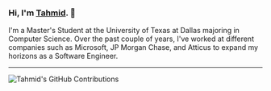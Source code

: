### Hi, I'm <a href="https://tahmidimran.com" target="_blank">Tahmid</a>. 👋

I'm a Master's Student at the University of Texas at Dallas majoring in Computer Science. Over the past couple of years, I've worked at different companies such as Microsoft, JP Morgan Chase, and Atticus to expand my horizons as a Software Engineer.

<hr />


![Tahmid's GitHub Contributions](https://github-readme-stats.vercel.app/api?username=Tahmid2000&show_icons=true&hide_border=true&count_private=true&hide=stars)
<!--
**Tahmid2000/Tahmid2000** is a ✨ _special_ ✨ repository because its `README.md` (this file) appears on your GitHub profile.

Here are some ideas to get you started:

- 🔭 I’m currently working on ...
- 🌱 I’m currently learning ...
- 👯 I’m looking to collaborate on ...
- 🤔 I’m looking for help with ...
- 💬 Ask me about ...
- 📫 How to reach me: ...
- 😄 Pronouns: ...
- ⚡ Fun fact: ...
-->
